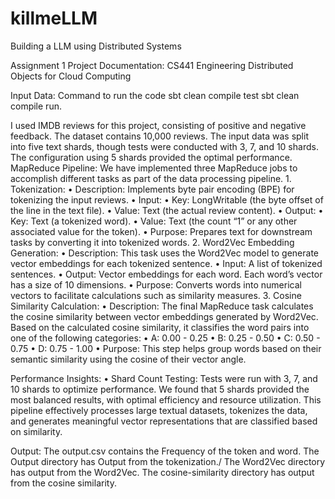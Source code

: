 # killmeLLM
Building a LLM using Distributed Systems

Assignment 1 Project Documentation: CS441 Engineering Distributed Objects for Cloud Computing


Input Data:
Command to run the code
  sbt clean compile test
  sbt clean compile run.

I used IMDB reviews for this project, consisting of positive and negative feedback. The dataset contains 10,000 reviews. The input data was split into five text shards, though tests were conducted with 3, 7, and 10 shards. The configuration using 5 shards provided the optimal performance.
MapReduce Pipeline:
We have implemented three MapReduce jobs to accomplish different tasks as part of the data processing pipeline.
	1.	Tokenization:
	•	Description: Implements byte pair encoding (BPE) for tokenizing the input reviews.
	•	Input:
	•	Key: LongWritable (the byte offset of the line in the text file).
	•	Value: Text (the actual review content).
	•	Output:
	•	Key: Text (a tokenized word).
	•	Value: Text (the count “1” or any other associated value for the token).
	•	Purpose: Prepares text for downstream tasks by converting it into tokenized words.
	2.	Word2Vec Embedding Generation:
	•	Description: This task uses the Word2Vec model to generate vector embeddings for each tokenized sentence.
	•	Input: A list of tokenized sentences.
	•	Output: Vector embeddings for each word. Each word’s vector has a size of 10 dimensions.
	•	Purpose: Converts words into numerical vectors to facilitate calculations such as similarity measures.
	3.	Cosine Similarity Calculation:
	•	Description: The final MapReduce task calculates the cosine similarity between vector embeddings generated by Word2Vec. Based on the calculated cosine similarity, it classifies the word pairs into one of the following categories:
	•	A: 0.00 - 0.25
	•	B: 0.25 - 0.50
	•	C: 0.50 - 0.75
	•	D: 0.75 - 1.00
	•	Purpose: This step helps group words based on their semantic similarity using the cosine of their vector angle.

Performance Insights:
	•	Shard Count Testing: Tests were run with 3, 7, and 10 shards to optimize performance. We found that 5 shards provided the most balanced results, with optimal efficiency and resource utilization.
This pipeline effectively processes large textual datasets, tokenizes the data, and generates meaningful vector representations that are classified based on similarity.

Output:
The output.csv contains the Frequency of the token and word.
The Output directory has Output from the tokenization./
The Word2Vec directory has output from the Word2Vec.
The cosine-similarity directory has output from the cosine similarity.



  


